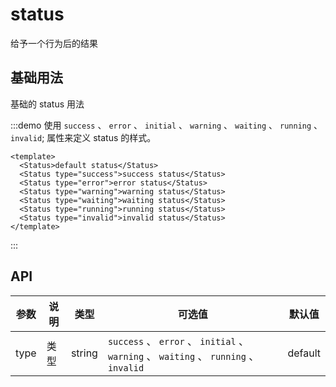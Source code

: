 # status

给予一个行为后的结果

## 基础用法

基础的 status 用法

:::demo 使用 `success` 、 `error` 、 `initial` 、 `warning` 、 `waiting` 、 `running` 、 `invalid`; 属性来定义 status 的样式。

```vue
<template>
  <Status>default status</Status>
  <Status type="success">success status</Status>
  <Status type="error">error status</Status>
  <Status type="warning">warning status</Status>
  <Status type="waiting">waiting status</Status>
  <Status type="running">running status</Status>
  <Status type="invalid">invalid status</Status>
</template>
```

:::

## API

| 参数 | 说明 | 类型   | 可选值                                                                                | 默认值  |
| ---- | ---- | ------ | ------------------------------------------------------------------------------------- | ------- |
| type | 类型 | string | `success` 、 `error` 、 `initial` 、 `warning` 、 `waiting` 、 `running` 、 `invalid` | default |
